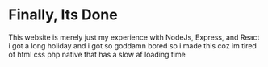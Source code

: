# Finally, Its Done

This website is merely just my experience with NodeJs, Express, and React
i got a long holiday and i got so goddamn bored so i made this coz im tired of html css php native that has a slow af loading time

